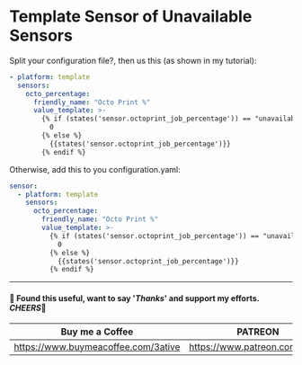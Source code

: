 # Template Sensor of Unavailable Sensors

Split your configuration file?, then us this (as shown in my tutorial):
```yaml
- platform: template
  sensors:
    octo_percentage:
      friendly_name: "Octo Print %"
      value_template: >-
        {% if (states('sensor.octoprint_job_percentage')) == "unavailable" %}
          0
        {% else %}
          {{states('sensor.octoprint_job_percentage')}}
        {% endif %}
```

Otherwise, add this to you configuration.yaml:
```yaml
sensor:
  - platform: template
    sensors:
      octo_percentage:
        friendly_name: "Octo Print %"
        value_template: >-
          {% if (states('sensor.octoprint_job_percentage')) == "unavailable" %}
            0
          {% else %}
            {{states('sensor.octoprint_job_percentage')}}
          {% endif %}
```




___

#### 💖 Found this useful, want to say '*Thanks*' and support my efforts. *CHEERS*🍺
| Buy me a Coffee | PATREON |
|-----------------|---------|
| https://www.buymeacoffee.com/3ative | https://www.patreon.com/3ative |
